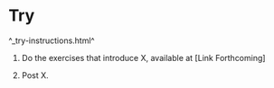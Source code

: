 Try
===

^_try-instructions.html^

1. Do the exercises that introduce X, available at [Link Forthcoming]

2. Post X.
